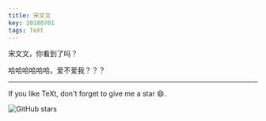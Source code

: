 ```yaml
---
title: 宋文文
key: 20180701
tags: TeXt
---
```


宋文文，你看到了吗？

<!--more-->
哈哈哈哈哈哈，爱不爱我？？？

---

If you like TeXt, don't forget to give me a star :smile:.

![GitHub stars](https://img.shields.io/github/stars/kitian616/jekyll-TeXt-theme.svg?style=social&label=Stars)
